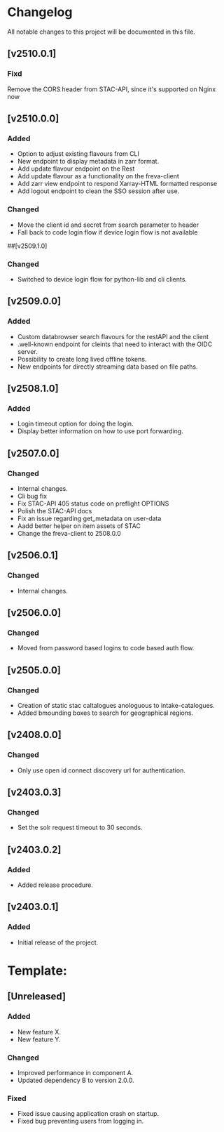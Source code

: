 # Changelog

All notable changes to this project will be documented in this file.

## [v2510.0.1]
### Fixd
Remove the CORS header from STAC-API, since it's supported on Nginx now


## [v2510.0.0]
### Added
- Option to adjust existing flavours from CLI
- New endpoint to display metadata in zarr format.
- Add update flavour endpoint on the Rest
- Add update flavour as a functionality on the freva-client
- Add zarr view endpoint to respond Xarray-HTML formatted response
- Add logout endpoint to clean the SSO session after use.

### Changed
- Move the client id and secret from search parameter to header
- Fall back to code login flow if device login flow is not available


##[v2509.1.0]
### Changed
- Switched to device login flow for python-lib and cli clients.

## [v2509.0.0]
### Added
- Custom databrowser search flavours for the restAPI and the client
- .well-known endpoint for cleints that need to interact with the OIDC server.
- Possibility to create long lived offline tokens.
- New endpoints for directly streaming data based on file paths.

## [v2508.1.0]
### Added
 - Login timeout option for doing the login.
 - Display better information on how to use port forwarding.

## [v2507.0.0]
### Changed
 - Internal changes.
 - Cli bug fix
 - Fix STAC-API 405 status code on preflight OPTIONS
 - Polish the STAC-API docs
 - Fix an issue regarding get_metadata on user-data
 - Aadd better helper on item assets of STAC
 - Change the freva-client to 2508.0.0

## [v2506.0.1]
### Changed
 - Internal changes.

## [v2506.0.0]
### Changed
 - Moved from password based logins to code based auth flow.

## [v2505.0.0]
### Changed
- Creation of static stac caltalogues anologuous to intake-catalogues.
- Added bmounding boxes to search for geographical regions.

## [v2408.0.0]
### Changed
- Only use open id connect discovery url for authentication.

## [v2403.0.3]

### Changed
- Set the solr request timeout to 30 seconds.

## [v2403.0.2]

### Added
- Added release procedure.

## [v2403.0.1]

### Added
- Initial release of the project.


# Template:
## [Unreleased]

### Added
- New feature X.
- New feature Y.

### Changed
- Improved performance in component A.
- Updated dependency B to version 2.0.0.

### Fixed
- Fixed issue causing application crash on startup.
- Fixed bug preventing users from logging in.
